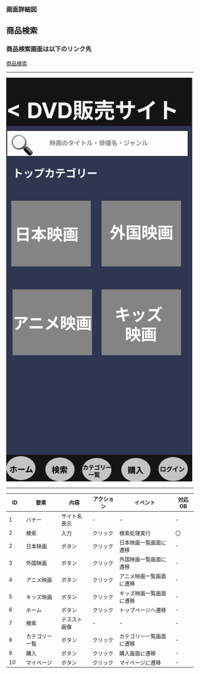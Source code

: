### 画面詳細図
## 商品検索
### 商品検索画面は以下のリンク先
[商品検索](https://www.figma.com/file/aUIBKwBN1BN1f6srbwgCz3/%E4%B8%AD%E6%9D%91%E5%8B%87%E8%BC%9D-s-team-library?node-id=325%3A2)
*****
<img src="../img/kensaku.png" width="500">

******

|ID|要素|内容|アクション|イベント|対応OB|
|---|---|---|-----------|-------|------|
|1  |バナー|サイト名表示|-|-|-|
|2  |検索|入力|クリック|検索処理実行|〇|
|2  |日本映画|ボタン|クリック|日本映画一覧画面に遷移|-|
|3  |外国映画|ボタン|クリック|外国映画一覧画面に遷移|-|
|4  |アニメ映画|ボタン|クリック|アニメ映画一覧画面に遷移|-|
|5  |キッズ映画|ボタン|クリック|キッズ映画一覧画面に遷移|-|
|6  |ホーム|ボタン|クリック|トップページへ遷移|-|
|7  |検索|テススト画像|-|-|-|
|8  |カテゴリー一覧|ボタン|クリック|カテゴリー一覧画面に遷移|-|
|9  |購入|ボタン|クリック|購入画面に遷移|-|
|10　|マイページ|ボタン|クリック|マイページに遷移|-|
